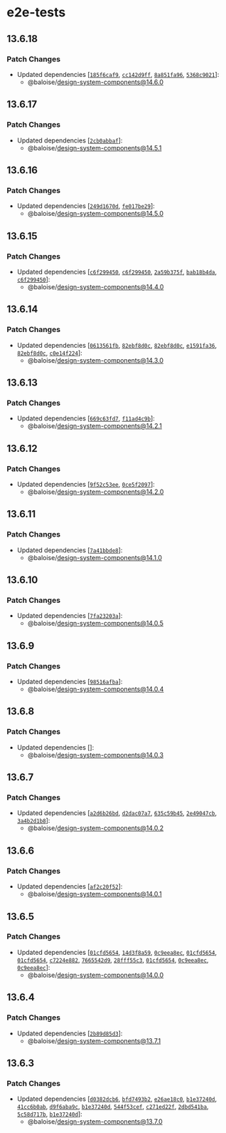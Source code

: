 # e2e-tests

## 13.6.18

### Patch Changes

- Updated dependencies [[`185f6caf9`](https://github.com/baloise/design-system/commit/185f6caf9b79e7afcbb97aeda15010f54a1eb842), [`cc142d9ff`](https://github.com/baloise/design-system/commit/cc142d9ff32b76cd38f5714d22ed5c08e4e74473), [`8a851fa96`](https://github.com/baloise/design-system/commit/8a851fa965eb06c1ac0100d02c5e033832fa273b), [`5368c9021`](https://github.com/baloise/design-system/commit/5368c9021b05e5d2a966feb63008f5c7d5b5ab99)]:
  - @baloise/design-system-components@14.6.0

## 13.6.17

### Patch Changes

- Updated dependencies [[`2cb0abbaf`](https://github.com/baloise/design-system/commit/2cb0abbafc6cc344ffce9928b0341c0762c1e49b)]:
  - @baloise/design-system-components@14.5.1

## 13.6.16

### Patch Changes

- Updated dependencies [[`249d1670d`](https://github.com/baloise/design-system/commit/249d1670d06e761ec798b62469f69748220214ed), [`fe017be29`](https://github.com/baloise/design-system/commit/fe017be29077350c287015e9a32bdcdc40c18ccb)]:
  - @baloise/design-system-components@14.5.0

## 13.6.15

### Patch Changes

- Updated dependencies [[`c6f299450`](https://github.com/baloise/design-system/commit/c6f2994503144b73b733dfb89ca8bf3f8d494a85), [`c6f299450`](https://github.com/baloise/design-system/commit/c6f2994503144b73b733dfb89ca8bf3f8d494a85), [`2a59b375f`](https://github.com/baloise/design-system/commit/2a59b375f15de5dbf0179004bd95dde9786fd1fc), [`bab18b4da`](https://github.com/baloise/design-system/commit/bab18b4dab90fbc914255e84c73a9e0f181560cb), [`c6f299450`](https://github.com/baloise/design-system/commit/c6f2994503144b73b733dfb89ca8bf3f8d494a85)]:
  - @baloise/design-system-components@14.4.0

## 13.6.14

### Patch Changes

- Updated dependencies [[`0613561fb`](https://github.com/baloise/design-system/commit/0613561fb2aeaf4557c1845b2cd9e42f7273542a), [`82ebf8d0c`](https://github.com/baloise/design-system/commit/82ebf8d0c7a15c03682f754d904c4bff151c72f0), [`82ebf8d0c`](https://github.com/baloise/design-system/commit/82ebf8d0c7a15c03682f754d904c4bff151c72f0), [`e1591fa36`](https://github.com/baloise/design-system/commit/e1591fa363f80ffec3440375a4dbad47ab84fc05), [`82ebf8d0c`](https://github.com/baloise/design-system/commit/82ebf8d0c7a15c03682f754d904c4bff151c72f0), [`c0e14f224`](https://github.com/baloise/design-system/commit/c0e14f224491aac3bc358ee6ee768378b240b543)]:
  - @baloise/design-system-components@14.3.0

## 13.6.13

### Patch Changes

- Updated dependencies [[`669c63fd7`](https://github.com/baloise/design-system/commit/669c63fd734137e886fc50dc0075631e8b0acc07), [`f11ad4c9b`](https://github.com/baloise/design-system/commit/f11ad4c9bd2f1fb3326a2a9c3254ca843858aacc)]:
  - @baloise/design-system-components@14.2.1

## 13.6.12

### Patch Changes

- Updated dependencies [[`9f52c53ee`](https://github.com/baloise/design-system/commit/9f52c53eec7f1564b92fc63c725c93b7b189eb35), [`0ce5f2097`](https://github.com/baloise/design-system/commit/0ce5f209782155cef68a8434918f91f76184b539)]:
  - @baloise/design-system-components@14.2.0

## 13.6.11

### Patch Changes

- Updated dependencies [[`7a41bbde8`](https://github.com/baloise/design-system/commit/7a41bbde86e2607db6a217c426e63d9736679bef)]:
  - @baloise/design-system-components@14.1.0

## 13.6.10

### Patch Changes

- Updated dependencies [[`7fa23203a`](https://github.com/baloise/design-system/commit/7fa23203a843a16302642eb231ea4669660d7992)]:
  - @baloise/design-system-components@14.0.5

## 13.6.9

### Patch Changes

- Updated dependencies [[`98516afba`](https://github.com/baloise/design-system/commit/98516afbab13c8526177086e79a2f29e1b7c35b8)]:
  - @baloise/design-system-components@14.0.4

## 13.6.8

### Patch Changes

- Updated dependencies []:
  - @baloise/design-system-components@14.0.3

## 13.6.7

### Patch Changes

- Updated dependencies [[`a2d6b26bd`](https://github.com/baloise/design-system/commit/a2d6b26bd0ea2f2192c749ac02324de94b647a40), [`d2dac07a7`](https://github.com/baloise/design-system/commit/d2dac07a76297a05befd738f3f1f3e93c6164eb4), [`635c59b45`](https://github.com/baloise/design-system/commit/635c59b45114ff2ab0f1849bca37b05f3f16b517), [`2e49047cb`](https://github.com/baloise/design-system/commit/2e49047cbb541da0335e8122aec4c8f27e0b38e7), [`3a4b2d1b8`](https://github.com/baloise/design-system/commit/3a4b2d1b856db9bda05ec1487702933e221c3cd6)]:
  - @baloise/design-system-components@14.0.2

## 13.6.6

### Patch Changes

- Updated dependencies [[`af2c20f52`](https://github.com/baloise/design-system/commit/af2c20f520d1978df0547be5767803ead6d66ed4)]:
  - @baloise/design-system-components@14.0.1

## 13.6.5

### Patch Changes

- Updated dependencies [[`01cfd5654`](https://github.com/baloise/design-system/commit/01cfd56549b2b602bb684c0b46d26d5262bd183b), [`14d3f8a59`](https://github.com/baloise/design-system/commit/14d3f8a59ef44c5e8533fdf1a845ddead470190f), [`0c9eea8ec`](https://github.com/baloise/design-system/commit/0c9eea8ec9492f1eaa0e1ff536fbccb09c56f8fc), [`01cfd5654`](https://github.com/baloise/design-system/commit/01cfd56549b2b602bb684c0b46d26d5262bd183b), [`01cfd5654`](https://github.com/baloise/design-system/commit/01cfd56549b2b602bb684c0b46d26d5262bd183b), [`c7224e882`](https://github.com/baloise/design-system/commit/c7224e882e0150b6de84772c52bb7c6eb2d724d4), [`7665542d9`](https://github.com/baloise/design-system/commit/7665542d99b0d70903d498fb6ca731823153b9a5), [`28fff55c3`](https://github.com/baloise/design-system/commit/28fff55c36ad1fa7309419c9c7146d49cdfcc187), [`01cfd5654`](https://github.com/baloise/design-system/commit/01cfd56549b2b602bb684c0b46d26d5262bd183b), [`0c9eea8ec`](https://github.com/baloise/design-system/commit/0c9eea8ec9492f1eaa0e1ff536fbccb09c56f8fc), [`0c9eea8ec`](https://github.com/baloise/design-system/commit/0c9eea8ec9492f1eaa0e1ff536fbccb09c56f8fc)]:
  - @baloise/design-system-components@14.0.0

## 13.6.4

### Patch Changes

- Updated dependencies [[`2b89d85d3`](https://github.com/baloise/design-system/commit/2b89d85d36908720a3f579d1a1eed54a8bcbdc5a)]:
  - @baloise/design-system-components@13.7.1

## 13.6.3

### Patch Changes

- Updated dependencies [[`d0382dcb6`](https://github.com/baloise/design-system/commit/d0382dcb64afc9842a54cdcd7dde883b1126ee69), [`bfd7493b2`](https://github.com/baloise/design-system/commit/bfd7493b2263cd62929f6e5f1421e914cbe6efbd), [`e26ae18c0`](https://github.com/baloise/design-system/commit/e26ae18c067706a8053a42681a13534d5615ee49), [`b1e37240d`](https://github.com/baloise/design-system/commit/b1e37240d2dccf158b94efa1d7f45c0abbb15eb1), [`41cc6b0ab`](https://github.com/baloise/design-system/commit/41cc6b0ab530f33325b8419afcd63958fb38714e), [`d9f6aba9c`](https://github.com/baloise/design-system/commit/d9f6aba9cf7df4a12af61c07b8a72ead53a92634), [`b1e37240d`](https://github.com/baloise/design-system/commit/b1e37240d2dccf158b94efa1d7f45c0abbb15eb1), [`544f53cef`](https://github.com/baloise/design-system/commit/544f53ceff22dfea03dfa63a37c43aa24f1b9431), [`c271ed22f`](https://github.com/baloise/design-system/commit/c271ed22f1922676f692eb00df6175692168c5d2), [`2dbd541ba`](https://github.com/baloise/design-system/commit/2dbd541ba6a1f1b9d9b9355698931aa405aa4de1), [`5c58d717b`](https://github.com/baloise/design-system/commit/5c58d717b47f97ea65b2f619d520fc01f80c3206), [`b1e37240d`](https://github.com/baloise/design-system/commit/b1e37240d2dccf158b94efa1d7f45c0abbb15eb1)]:
  - @baloise/design-system-components@13.7.0

